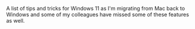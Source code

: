 A list of tips and tricks for Windows 11 as I'm migrating from Mac back to Windows and some of my colleagues have missed some of these features as well.
